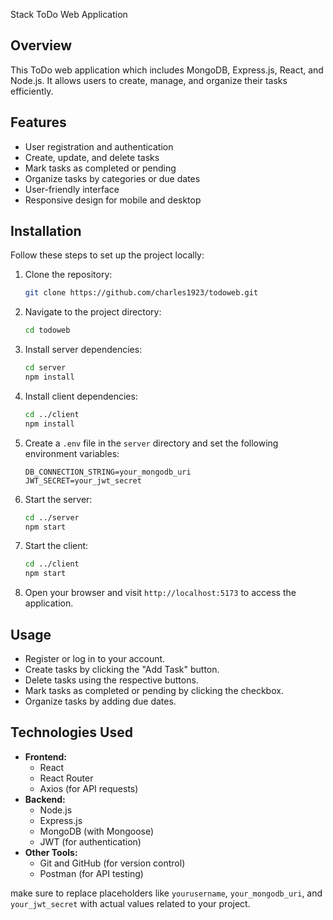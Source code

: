 Stack ToDo Web Application

## Overview

This ToDo web application which includes MongoDB, Express.js, React, and Node.js. It allows users to create, manage, and organize their tasks efficiently.
## Features

- User registration and authentication
- Create, update, and delete tasks
- Mark tasks as completed or pending
- Organize tasks by categories or due dates
- User-friendly interface
- Responsive design for mobile and desktop

## Installation

Follow these steps to set up the project locally:

1. Clone the repository:

   ```bash
   git clone https://github.com/charles1923/todoweb.git
   ```

2. Navigate to the project directory:

   ```bash
   cd todoweb
   ```

3. Install server dependencies:

   ```bash
   cd server
   npm install
   ```

4. Install client dependencies:

   ```bash
   cd ../client
   npm install
   ```

5. Create a `.env` file in the `server` directory and set the following environment variables:

   ```env
   DB_CONNECTION_STRING=your_mongodb_uri
   JWT_SECRET=your_jwt_secret
   ```

6. Start the server:

   ```bash
   cd ../server
   npm start
   ```

7. Start the client:

   ```bash
   cd ../client
   npm start
   ```

8. Open your browser and visit `http://localhost:5173` to access the application.

## Usage

- Register or log in to your account.
- Create tasks by clicking the "Add Task" button.
- Delete tasks using the respective buttons.
- Mark tasks as completed or pending by clicking the checkbox.
- Organize tasks by adding due dates.

## Technologies Used

- **Frontend:**
  - React
  - React Router
  - Axios (for API requests)
- **Backend:**
  - Node.js
  - Express.js
  - MongoDB (with Mongoose)
  - JWT (for authentication)
- **Other Tools:**
  - Git and GitHub (for version control)
  - Postman (for API testing)

make sure to replace placeholders like `yourusername`, `your_mongodb_uri`, and `your_jwt_secret` with actual values related to your project.
